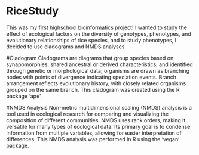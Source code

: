 # RiceStudy

This was my first highschool bioinformatics project! I wanted to study the effect of ecological factors on the diversity of genotypes, phenotypes, and evolutionary relationships of rice species, and to study phenotypes, I decided to use cladograms and NMDS analyses. 

#Cladogram
Cladograms are diagrams that group species based on synapomorphies, shared ancestral or derived characteristics, and identified through genetic or morphological data; organisms are drawn as branching nodes with points of divergence indicating speciation events. Branch arrangement reflects evolutionary history, with closely related organisms grouped on the same branch. This cladogram was created using the R package ‘ape’.

#NMDS Analysis
Non-metric multidimensional scaling (NMDS) analysis is a tool used in ecological research for comparing and visualizing the composition of different communities. NMDS uses rank orders, making it versatile for many types of ecological data. Its primary goal is to condense information from multiple variables, allowing for easier interpretation of differences. This NMDS analysis was performed in R using the ‘vegan’ package.

